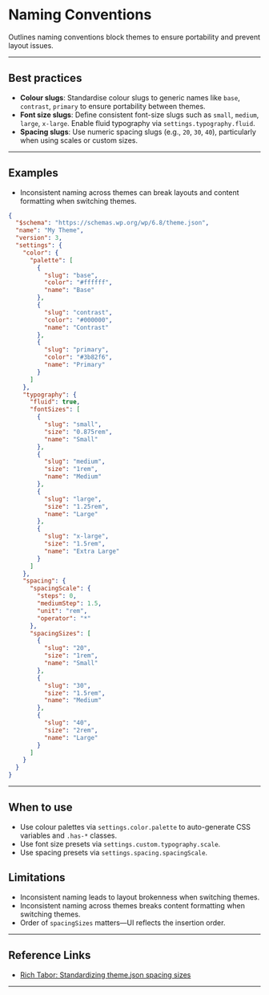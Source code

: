 # Naming Conventions
Outlines naming conventions block themes to ensure portability and prevent layout issues.

---

## Best practices
- **Colour slugs**: Standardise colour slugs to generic names like `base`, `contrast`, `primary` to ensure portability between themes. 
- **Font size slugs**: Define consistent font-size slugs such as `small`, `medium`, `large`, `x-large`. Enable fluid typography via `settings.typography.fluid`.
- **Spacing slugs**: Use numeric spacing slugs (e.g., `20`, `30`, `40`), particularly when using scales or custom sizes. 

---

## Examples

- Inconsistent naming across themes can break layouts and content formatting when switching themes.
```json
{
  "$schema": "https://schemas.wp.org/wp/6.8/theme.json",
  "name": "My Theme",
  "version": 3,
  "settings": {
    "color": {
      "palette": [
        {
          "slug": "base",
          "color": "#ffffff",
          "name": "Base"
        },
        {
          "slug": "contrast",
          "color": "#000000", 
          "name": "Contrast"
        },
        {
          "slug": "primary",
          "color": "#3b82f6",
          "name": "Primary"
        }
      ]
    },
    "typography": {
      "fluid": true,
      "fontSizes": [
        {
          "slug": "small",
          "size": "0.875rem",
          "name": "Small"
        },
        {
          "slug": "medium", 
          "size": "1rem",
          "name": "Medium"
        },
        {
          "slug": "large",
          "size": "1.25rem", 
          "name": "Large"
        },
        {
          "slug": "x-large",
          "size": "1.5rem",
          "name": "Extra Large"
        }
      ]
    },
    "spacing": {
      "spacingScale": {
        "steps": 0,
        "mediumStep": 1.5,
        "unit": "rem",
        "operator": "*"
      },
      "spacingSizes": [
        {
          "slug": "20", 
          "size": "1rem",
          "name": "Small"
        },
        {
          "slug": "30",
          "size": "1.5rem", 
          "name": "Medium"
        },
        {
          "slug": "40",
          "size": "2rem",
          "name": "Large"
        }
      ]
    }
  }
}
```

---

## When to use
- Use colour palettes via `settings.color.palette` to auto-generate CSS variables and `.has-*` classes.
- Use font size presets via `settings.custom.typography.scale`.
- Use spacing presets via `settings.spacing.spacingScale`.

## Limitations
- Inconsistent naming leads to layout brokenness when switching themes.
- Inconsistent naming across themes breaks content formatting when switching themes.  
- Order of `spacingSizes` matters—UI reflects the insertion order.  

---

## Reference Links
- [Rich Tabor: Standardizing theme.json spacing sizes](https://rich.blog/standardizing-theme-json-colours/)

---
